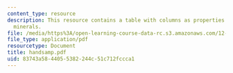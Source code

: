 ```yaml
---
content_type: resource
description: This resource contains a table with columns as properties and rows with
  minerals.
file: /media/https%3A/open-learning-course-data-rc.s3.amazonaws.com/12-109-petrology-fall-2005/83743a5844055382244c51c712fccca1_handsamp.pdf
file_type: application/pdf
resourcetype: Document
title: handsamp.pdf
uid: 83743a58-4405-5382-244c-51c712fccca1
---
```

